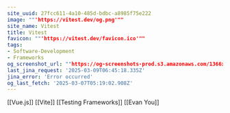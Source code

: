 ```yaml
---
site_uuid: 27fcc611-4a10-485d-bdbc-a8985f75e222
image: ""'https://vitest.dev/og.png'""
site_name: Vitest
title: Vitest
favicon: ""'https://vitest.dev/favicon.ico'""
tags:
- Software-Development
- Frameworks
og_screenshot_url: ""https://og-screenshots-prod.s3.amazonaws.com/1366x768/80/false/2d9b42d49a11b8f71c3c34e5bbe0f042177c765d4362adcd80cd36f51b03e102.jpeg""
last_jina_request: '2025-03-09T06:45:18.335Z'
jina_error: 'Error occurred'
og_last_fetch: '2025-03-07T05:19:02.908Z'
---
```


[[Vue.js]]
[[Vite]]
[[Testing Frameworks]]
[[Evan You]]

